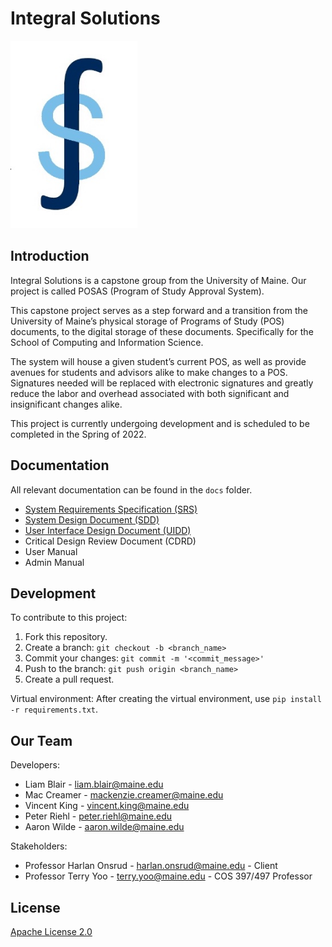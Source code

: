 # Integral Solutions

<img src="static/IntegralSolutionsLogo.jpg?raw=true" height="300"/>

## Introduction
Integral Solutions is a capstone group from the University of Maine. Our project is called POSAS (Program of Study Approval System).

This capstone project serves as a step forward and a transition from the University of Maine’s physical storage of Programs of Study (POS) documents, to the digital storage of these documents. Specifically for the School of Computing and Information Science.

The system will house a given student’s current POS, as well as provide avenues for students and advisors alike to make changes to a POS. Signatures needed will be replaced with electronic signatures and greatly reduce the labor and overhead associated with both significant and insignificant changes alike.

This project is currently undergoing development and is scheduled to be completed in the Spring of 2022.

## Documentation
All relevant documentation can be found in the `docs` folder.
* [System Requirements Specification (SRS)](docs/SRS-Version5.pdf)
* [System Design Document (SDD)](docs/SDD-Version1.pdf)
* [User Interface Design Document (UIDD)](docs/UIDD-Version1.pdf)
* Critical Design Review Document (CDRD)
* User Manual
* Admin Manual

## Development
To contribute to this project:
1. Fork this repository.
2. Create a branch: `git checkout -b <branch_name>`
3. Commit your changes: `git commit -m '<commit_message>'`
4. Push to the branch: `git push origin <branch_name>`
5. Create a pull request.


Virtual environment:
After creating the virtual environment, use `pip install -r requirements.txt`.


## Our Team
Developers:
* Liam Blair - liam.blair@maine.edu
* Mac Creamer - mackenzie.creamer@maine.edu
* Vincent King - vincent.king@maine.edu
* Peter Riehl - peter.riehl@maine.edu
* Aaron Wilde - aaron.wilde@maine.edu

Stakeholders:
* Professor Harlan Onsrud - harlan.onsrud@maine.edu - Client
* Professor Terry Yoo - terry.yoo@maine.edu - COS 397/497 Professor

## License
[Apache License 2.0](LICENSE)
